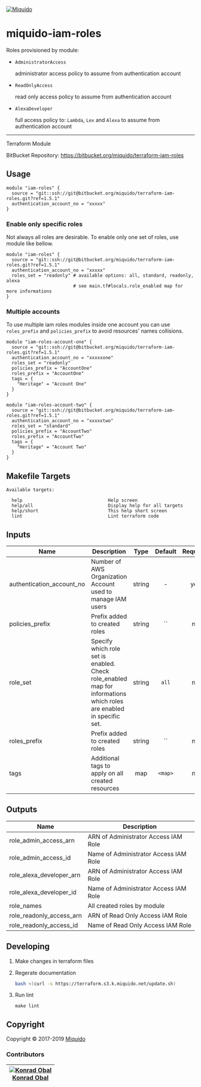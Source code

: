 <!-- This file was automatically generated by the `build-harness`. Make all changes to `README.yaml` and run `make readme` to rebuild this file. -->
[![Miquido][logo]](https://www.miquido.com/)

# miquido-iam-roles
Roles provisioned by module:

- `AdministratorAccess`

    administrator access policy to assume from authentication account

- `ReadOnlyAccess`

    read only access policy to assume from authentication account

- `AlexaDeveloper`

    full access policy to: `Lambda`, `Lex` and `Alexa` to assume from authentication account
---
Terraform Module

BitBucket Repository: https://bitbucket.org/miquido/terraform-iam-roles
## Usage

```hcl
module "iam-roles" {
  source = "git::ssh://git@bitbucket.org/miquido/terraform-iam-roles.git?ref=1.5.1"
  authentication_account_no = "xxxxx"
}
```

### Enable only specific roles

Not always all roles are desirable. To enable only one set of roles, use module like bellow.

```hcl
module "iam-roles" {
  source = "git::ssh://git@bitbucket.org/miquido/terraform-iam-roles.git?ref=1.5.1"
  authentication_account_no = "xxxxx"
  roles_set = "readonly" # available options: all, standard, readonly, alexa
                         # see main.tf#locals.role_enabled map for more informations
}
```

### Multiple accounts

To use multiple iam roles modules inside one account you can use `roles_prefix` and `policies_prefix` to avoid resources' names collisions.

```hcl
module "iam-roles-account-one" {
  source = "git::ssh://git@bitbucket.org/miquido/terraform-iam-roles.git?ref=1.5.1"
  authentication_account_no = "xxxxxone"
  roles_set = "readonly"
  policies_prefix = "AccountOne"
  roles_prefix = "AccountOne"
  tags = {
    "Heritage" = "Account One"
  }
}

module "iam-roles-account-two" {
  source = "git::ssh://git@bitbucket.org/miquido/terraform-iam-roles.git?ref=1.5.1"
  authentication_account_no = "xxxxxtwo"
  roles_set = "standard"
  policies_prefix = "AccountTwo"
  roles_prefix = "AccountTwo"
  tags = {
    "Heritage" = "Account Two"
  }
}
```
## Makefile Targets
```
Available targets:

  help                                Help screen
  help/all                            Display help for all targets
  help/short                          This help short screen
  lint                                Lint terraform code

```
## Inputs

| Name | Description | Type | Default | Required |
|------|-------------|:----:|:-----:|:-----:|
| authentication_account_no | Number of AWS Organization Account used to manage IAM users | string | - | yes |
| policies_prefix | Prefix added to created roles | string | `` | no |
| role_set | Specify which role set is enabled. Check role_enabled map for informations which roles are enabled in specific set. | string | `all` | no |
| roles_prefix | Prefix added to created roles | string | `` | no |
| tags | Additional tags to apply on all created resources | map | `<map>` | no |

## Outputs

| Name | Description |
|------|-------------|
| role_admin_access_arn | ARN of Administrator Access IAM Role |
| role_admin_access_id | Name of Administrator Access IAM Role |
| role_alexa_developer_arn | ARN of Administrator Access IAM Role |
| role_alexa_developer_id | Name of Administrator Access IAM Role |
| role_names | All created roles by module |
| role_readonly_access_arn | ARN of Read Only Access IAM Role |
| role_readonly_access_id | Name of Read Only Access IAM Role |



## Developing

1. Make changes in terraform files

2. Regerate documentation

    ```bash
    bash <(curl -s https://terraform.s3.k.miquido.net/update.sh)
    ```

3. Run lint

    ```
    make lint
    ```

## Copyright

Copyright © 2017-2019 [Miquido](https://miquido.com)



### Contributors

|  [![Konrad Obal][k911_avatar]][k911_homepage]<br/>[Konrad Obal][k911_homepage] |
|---|

  [k911_homepage]: https://github.com/k911
  [k911_avatar]: https://github.com/k911.png?size=150



  [logo]: https://www.miquido.com/img/logos/logo__miquido.svg
  [website]: https://www.miquido.com/
  [github]: https://github.com/miquido
  [bitbucket]: https://bitbucket.org/miquido
